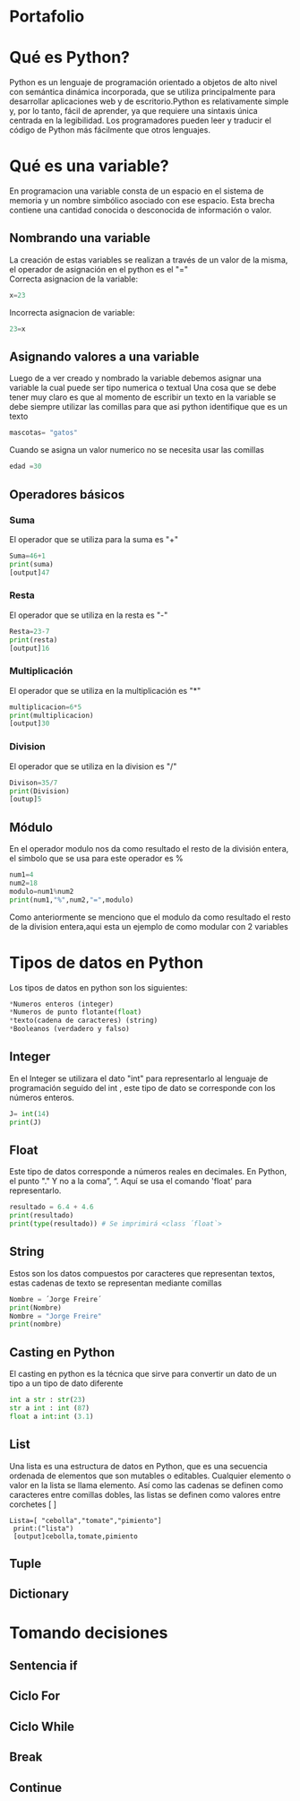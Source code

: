 # Portafolio 
# Qué es Python?
Python es un lenguaje de programación orientado a objetos de alto nivel con semántica dinámica incorporada, que se utiliza principalmente para desarrollar aplicaciones web y de escritorio.Python es relativamente simple y, por lo tanto, fácil de aprender, ya que requiere una sintaxis única centrada en la legibilidad. Los programadores pueden leer y traducir el código de Python más fácilmente que otros lenguajes.
# Qué es una variable?
En programacion una variable consta de un espacio en el sistema de memoria y un nombre simbólico asociado con ese espacio. Esta brecha contiene una cantidad conocida o desconocida de información o valor.
## Nombrando una variable
La creación de estas variables se realizan a través de un valor de la misma, el operador de asignación en el python es el "="     
Correcta asignacion de la variable:
```python
x=23
```
Incorrecta asignacion de variable:
```python
23=x
```
## Asignando valores a una variable
Luego de a ver creado y nombrado la variable debemos asignar una variable la cual puede ser tipo numerica o textual 
Una cosa que se debe tener muy claro es que al momento de escribir un texto en la variable se debe siempre utilizar las comillas para que asi python identifique que es un texto 
```python
mascotas= "gatos"
```
Cuando se asigna un valor numerico no se necesita usar las comillas
```python
edad =30
```
## Operadores básicos
### Suma
El operador que se utiliza para la suma es "+"
```python
Suma=46+1
print(suma)
[output]47
```
### Resta
El operador que se utiliza en la resta es "-"
```python
Resta=23-7
print(resta)
[output]16
```
### Multiplicación
El operador que se utiliza en la multiplicación es "*"
```python
multiplicacion=6*5
print(multiplicacion)
[output]30
```
### Division

El operador que se utiliza en la division es "/"
```python
Divison=35/7
print(Division)
[outup]5
```

## Módulo
En el operador modulo nos da como resultado el resto de la división entera, el simbolo que se usa para este operador es %
```python
num1=4
num2=18
modulo=num1%num2
print(num1,"%",num2,"=",modulo)
```
Como anteriormente se menciono que el modulo da como resultado el resto de la division entera,aqui esta un ejemplo de como modular con 2 variables

# Tipos de datos en Python
Los tipos de datos en python son los siguientes:
```python
*Numeros enteros (integer)
*Numeros de punto flotante(float)
*texto(cadena de caracteres) (string)
*Booleanos (verdadero y falso)
```

## Integer
En el Integer se utilizara el dato "int" para representarlo al lenguaje de programación seguido del int , este tipo de dato se corresponde con los números enteros.
```python
J= int(14)
print(J)
```
## Float
Este tipo de datos corresponde a números reales en decimales. En Python, el punto "." Y no a la coma”, “. Aquí se usa el comando 'float' para representarlo.
```python
resultado = 6.4 + 4.6
print(resultado)     
print(type(resultado)) # Se imprimirá <class ´float`>
```
## String
Estos son los  datos compuestos por caracteres que representan textos, estas cadenas de texto se representan mediante comillas
```python
Nombre = ´Jorge Freire´
print(Nombre)
Nombre = "Jorge Freire"
print(nombre)
```
## Casting en Python
El casting en python es la técnica que sirve para convertir un dato de un tipo a un tipo de dato diferente
```python
int a str : str(23)
str a int : int (87)
float a int:int (3.1)
```
## List
Una lista es una estructura de datos en Python, que es una secuencia ordenada de elementos que son mutables o editables. Cualquier elemento o valor en la lista se llama elemento. Así como las cadenas se definen como caracteres entre comillas dobles, las listas se definen como valores entre corchetes [ ]
```phyton
Lista=[ "cebolla","tomate","pimiento"]
 print:("lista")
 [output]cebolla,tomate,pimiento
   ```
## Tuple

## Dictionary

# Tomando decisiones

## Sentencia if

## Ciclo For

## Ciclo While

## Break

## Continue
